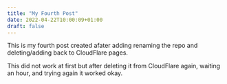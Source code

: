 ```yaml
---
title: "My Fourth Post"
date: 2022-04-22T10:00:09+01:00
draft: false
---
```

This is my fourth post created afater adding renaming the repo and deleting/adding back to CloudFlare pages.

This did not work at first but after deleting it from CloudFlare again, waiting an hour, and trying again it worked okay.